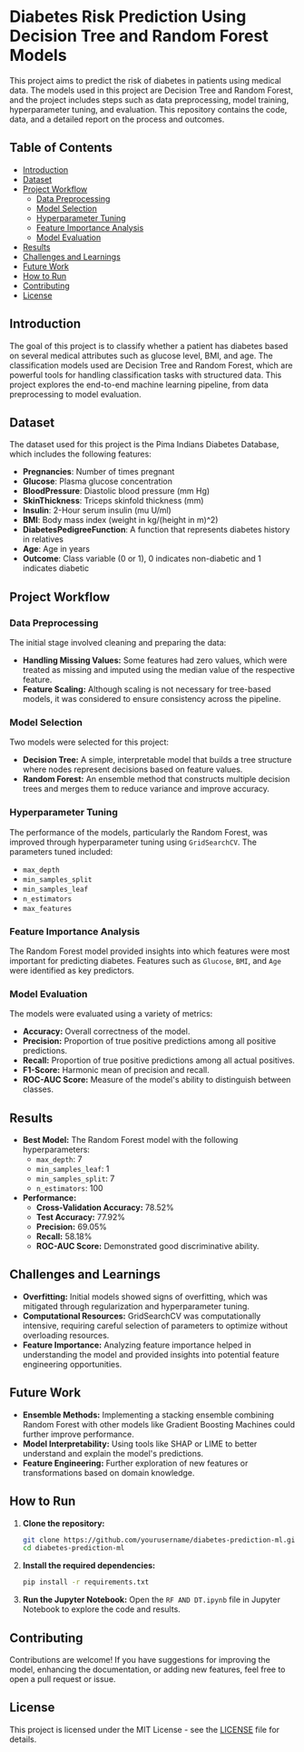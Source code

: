# Diabetes Risk Prediction Using Decision Tree and Random Forest Models

This project aims to predict the risk of diabetes in patients using medical data. The models used in this project are Decision Tree and Random Forest, and the project includes steps such as data preprocessing, model training, hyperparameter tuning, and evaluation. This repository contains the code, data, and a detailed report on the process and outcomes.

## Table of Contents
- [Introduction](#introduction)
- [Dataset](#dataset)
- [Project Workflow](#project-workflow)
  - [Data Preprocessing](#data-preprocessing)
  - [Model Selection](#model-selection)
  - [Hyperparameter Tuning](#hyperparameter-tuning)
  - [Feature Importance Analysis](#feature-importance-analysis)
  - [Model Evaluation](#model-evaluation)
- [Results](#results)
- [Challenges and Learnings](#challenges-and-learnings)
- [Future Work](#future-work)
- [How to Run](#how-to-run)
- [Contributing](#contributing)
- [License](#license)

## Introduction
The goal of this project is to classify whether a patient has diabetes based on several medical attributes such as glucose level, BMI, and age. The classification models used are Decision Tree and Random Forest, which are powerful tools for handling classification tasks with structured data. This project explores the end-to-end machine learning pipeline, from data preprocessing to model evaluation.

## Dataset
The dataset used for this project is the Pima Indians Diabetes Database, which includes the following features:
- **Pregnancies**: Number of times pregnant
- **Glucose**: Plasma glucose concentration
- **BloodPressure**: Diastolic blood pressure (mm Hg)
- **SkinThickness**: Triceps skinfold thickness (mm)
- **Insulin**: 2-Hour serum insulin (mu U/ml)
- **BMI**: Body mass index (weight in kg/(height in m)^2)
- **DiabetesPedigreeFunction**: A function that represents diabetes history in relatives
- **Age**: Age in years
- **Outcome**: Class variable (0 or 1), 0 indicates non-diabetic and 1 indicates diabetic

## Project Workflow

### Data Preprocessing
The initial stage involved cleaning and preparing the data:
- **Handling Missing Values:** Some features had zero values, which were treated as missing and imputed using the median value of the respective feature.
- **Feature Scaling:** Although scaling is not necessary for tree-based models, it was considered to ensure consistency across the pipeline.

### Model Selection
Two models were selected for this project:
- **Decision Tree:** A simple, interpretable model that builds a tree structure where nodes represent decisions based on feature values.
- **Random Forest:** An ensemble method that constructs multiple decision trees and merges them to reduce variance and improve accuracy.

### Hyperparameter Tuning
The performance of the models, particularly the Random Forest, was improved through hyperparameter tuning using `GridSearchCV`. The parameters tuned included:
- `max_depth`
- `min_samples_split`
- `min_samples_leaf`
- `n_estimators`
- `max_features`

### Feature Importance Analysis
The Random Forest model provided insights into which features were most important for predicting diabetes. Features such as `Glucose`, `BMI`, and `Age` were identified as key predictors.

### Model Evaluation
The models were evaluated using a variety of metrics:
- **Accuracy:** Overall correctness of the model.
- **Precision:** Proportion of true positive predictions among all positive predictions.
- **Recall:** Proportion of true positive predictions among all actual positives.
- **F1-Score:** Harmonic mean of precision and recall.
- **ROC-AUC Score:** Measure of the model's ability to distinguish between classes.

## Results
- **Best Model:** The Random Forest model with the following hyperparameters:
  - `max_depth`: 7
  - `min_samples_leaf`: 1
  - `min_samples_split`: 7
  - `n_estimators`: 100
- **Performance:**
  - **Cross-Validation Accuracy:** 78.52%
  - **Test Accuracy:** 77.92%
  - **Precision:** 69.05%
  - **Recall:** 58.18%
  - **ROC-AUC Score:** Demonstrated good discriminative ability.

## Challenges and Learnings
- **Overfitting:** Initial models showed signs of overfitting, which was mitigated through regularization and hyperparameter tuning.
- **Computational Resources:** GridSearchCV was computationally intensive, requiring careful selection of parameters to optimize without overloading resources.
- **Feature Importance:** Analyzing feature importance helped in understanding the model and provided insights into potential feature engineering opportunities.

## Future Work
- **Ensemble Methods:** Implementing a stacking ensemble combining Random Forest with other models like Gradient Boosting Machines could further improve performance.
- **Model Interpretability:** Using tools like SHAP or LIME to better understand and explain the model's predictions.
- **Feature Engineering:** Further exploration of new features or transformations based on domain knowledge.

## How to Run
1. **Clone the repository:**
   ```bash
   git clone https://github.com/yourusername/diabetes-prediction-ml.git
   cd diabetes-prediction-ml
   ```
2. **Install the required dependencies:**
   ```bash
   pip install -r requirements.txt
   ```
3. **Run the Jupyter Notebook:**
   Open the `RF AND DT.ipynb` file in Jupyter Notebook to explore the code and results.

## Contributing
Contributions are welcome! If you have suggestions for improving the model, enhancing the documentation, or adding new features, feel free to open a pull request or issue.

## License
This project is licensed under the MIT License - see the [LICENSE](LICENSE) file for details.
